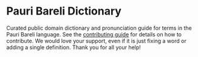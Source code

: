 
# Pauri Bareli Dictionary

Curated public domain dictionary and pronunciation guide for terms in the Pauri Bareli language. See the [contributing guide](https://github.com/drumworkteam/term/blob/make/.github/contributing.md) for details on how to contribute. We would love your support, even if it is just fixing a word or adding a single definition. Thank you for all your help!